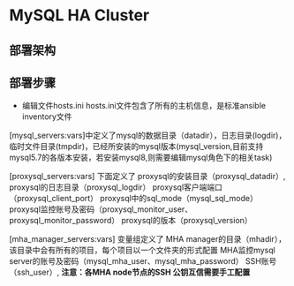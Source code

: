 # MySQL HA Cluster

## 部署架构


## 部署步骤
- 编辑文件hosts.ini
hosts.ini文件包含了所有的主机信息，是标准ansible inventory文件  

[mysql_servers:vars]中定义了mysql的数据目录（datadir），日志目录(logdir)，临时文件目录(tmpdir)，已经所安装的mysql版本(mysql_version,目前支持mysql5.7的各版本安装，若安装mysql8,则需要编辑mysql角色下的相关task)



[proxysql_servers:vars] 下面定义了
proxysql的安装目录（proxysql_datadir）,
proxysql的日志目录（proxysql_logdir）
proxysql客户端端口（proxysql_client_port）
proxysql中的sql_mode（mysql_sql_mode）
proxysql监控账号及密码（proxysql_monitor_user、proxysql_monitor_password）
proxysql的版本（proxysql_version）

[mha_manager_servers:vars] 变量组定义了
MHA manager的目录（mhadir），该目录中会有所有的项目，每个项目以一个文件夹的形式配置
MHA监控mysql server的账号及密码（mysql_mha_user、mysql_mha_password）
SSH账号（ssh_user）, **注意：各MHA node节点的SSH 公钥互信需要手工配置**
